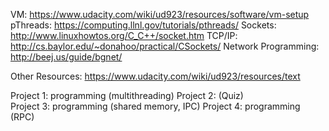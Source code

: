 VM: https://www.udacity.com/wiki/ud923/resources/software/vm-setup
pThreads: https://computing.llnl.gov/tutorials/pthreads/
Sockets: http://www.linuxhowtos.org/C_C++/socket.htm
TCP/IP: http://cs.baylor.edu/~donahoo/practical/CSockets/
Network Programming: http://beej.us/guide/bgnet/

Other Resources: https://www.udacity.com/wiki/ud923/resources/text


Project 1:	programming (multithreading)
Project 2: (Quiz)	
Project 3:	programming (shared memory, IPC)
Project 4:	programming (RPC)
